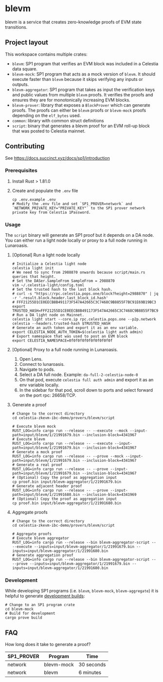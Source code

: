 # blevm

blevm is a service that creates zero-knowledge proofs of EVM state transitions.

## Project layout

This workspace contains multiple crates:

- `blevm`: SP1 program that verifies an EVM block was included in a Celestia data square.
- `blevm-mock`: SP1 program that acts as a mock version of `blevm`. It should execute faster than `blevm` because it skips verifying any inputs or outputs.
- `blevm-aggregator`: SP1 program that takes as input the verification keys and public values from multiple `blevm` proofs. It verifies the proofs and ensures they are for monotonically increasing EVM blocks.
- `blevm-prover`: library that exposes a `BlockProver` which can generate proofs. The proofs can either be `blevm` proofs or `blevm-mock` proofs depending on the `elf_bytes` used.
- `common`: library with common struct definitions
- `script`: binary that generates a blevm proof for an EVM roll-up block that was posted to Celestia mainnet.

## Contributing

See <https://docs.succinct.xyz/docs/sp1/introduction>

### Prerequisites

1. Install Rust > 1.81.0
1. Create and populate the `.env` file

    ```shell
    cp .env.example .env
    # Modify the .env file and set `SP1_PROVER=network` and `NETWORK_PRIVATE_KEY="PRIVATE_KEY"` to the SP1 prover network private key from Celestia 1Password.
    ```

### Usage

The `script` binary will generate an SP1 proof but it depends on a DA node. You can either run a light node locally or proxy to a full node running in Lunaroasis.

1. [Optional] Run a light node locally

    ```shell
    # Initialize a Celestia light node
    celestia light init
    # We need to sync from 2988870 onwards because script/main.rs queries that height.
    # Set the DASer.SampleFrom SampleFrom = 2988870
    vim ~/.celestia-light/config.toml
    # Set the trusted hash to the last block hash.
    # curl -s "https://rpc.celestia.pops.one/block?height=2988870" | jq -r '.result.block.header.last_block_id.hash'
    # FFF21255D1CE0EECB8B491173F547A42665C3C7468C9B8855F7BC91E69B19BC3
    export TRUSTED_HASH=FFF21255D1CE0EECB8B491173F547A42665C3C7468C9B8855F7BC91E69B19BC3
    # Run a DA light node on Mainnet.
    celestia light start --core.ip rpc.celestia.pops.one --p2p.network celestia --headers.trusted-hash $TRUSTED_HASH
    # Generate an auth token and export it as an env variable.
    export CELESTIA_NODE_AUTH_TOKEN=$(celestia light auth admin)
    # Export namespace that was used to post an EVM block
    export CELESTIA_NAMESPACE=0f0f0f0f0f0f0f0f0f0f
    ```

2. [Optional] Proxy to a full node running in Lunaroasis.
    1. Open Lens.
    1. Connect to lunaroasis.
    1. Navigate to pods.
    1. Select a DA full node. Example: `da-full-2-celestia-node-0`
    1. On that pod, execute `celestia full auth admin` and export it as an env variable locally.
    1. In the sidebar for that pod, scroll down to ports and select forward on the port rpc: 26658/TCP.

3. Generate a proof

    ```shell
    # Change to the correct directory
    cd celestia-zkevm-ibc-demo/provers/blevm/script

    # Execute blevm mock
    RUST_LOG=info cargo run --release -- --execute --mock --input-path=input/blevm/1/21991679.bin --inclusion-block=4341967
    # Execute blevm
    RUST_LOG=info cargo run --release -- --execute --input-path=input/blevm/1/21991679.bin --inclusion-block=4341967
    # Generate a mock proof
    RUST_LOG=info cargo run --release -- --prove --mock --input-path=input/blevm/1/21991679.bin --inclusion-block=4341967
    # Generate a real proof
    RUST_LOG=info cargo run --release -- --prove --input-path=input/blevm/1/21991679.bin --inclusion-block=4341967
    # (Optional) Copy the proof as aggregation input
    cp proof.bin input/blevm-aggregator/1/21991679.bin
    # Generate adjacent header proof
    RUST_LOG=info cargo run --release -- --prove --input-path=input/blevm/1/21991680.bin --inclusion-block=4341969
    # (Optional) Copy the proof as aggregation input
    cp proof.bin input/blevm-aggregator/1/21991680.bin
    ```

4. Aggregate proofs

    ```shell
    # Change to the correct directory
    cd celestia-zkevm-ibc-demo/provers/blevm/script

    # Aggregate proofs
    # Execute blevm aggregator
    RUST_LOG=info cargo run --release --bin blevm-aggregator-script -- --execute --inputs=input/blevm-aggregator/1/21991679.bin --inputs=input/blevm-aggregator/1/21991680.bin
    # Generate aggregation proof
    RUST_LOG=info cargo run --release --bin blevm-aggregator-script -- --prove --inputs=input/blevm-aggregator/1/21991679.bin --inputs=input/blevm-aggregator/1/21991680.bin
    ```

### Development

While developing SP1 programs (i.e. `blevm`, `blevm-mock`, `blevm-aggregate`) it is helpful to generate [development builds](https://docs.succinct.xyz/docs/sp1/writing-programs/compiling#development-builds):

```shell
# Change to an SP1 program crate
cd blevm-mock
# Build for development
cargo prove build
```

## FAQ

How long does it take to generate a proof?

| SP1_PROVER | Program    | Time       |
|------------|------------|------------|
| network    | blevm-mock | 30 seconds |
| network    | blevm      | 6 minutes  |
